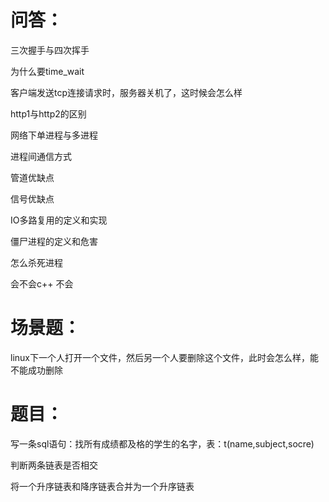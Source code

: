 # 问答：

三次握手与四次挥手

为什么要time_wait

客户端发送tcp连接请求时，服务器关机了，这时候会怎么样

http1与http2的区别

网络下单进程与多进程

进程间通信方式

管道优缺点

信号优缺点

IO多路复用的定义和实现

僵尸进程的定义和危害

怎么杀死进程

会不会c++ 不会

# 场景题：

linux下一个人打开一个文件，然后另一个人要删除这个文件，此时会怎么样，能不能成功删除

# 题目：

写一条sql语句：找所有成绩都及格的学生的名字，表：t(name,subject,socre)

判断两条链表是否相交

将一个升序链表和降序链表合并为一个升序链表
